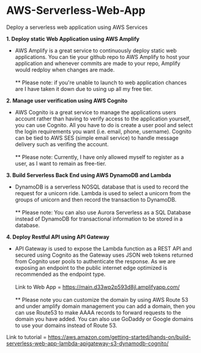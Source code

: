 # AWS-Serverless-Web-App
Deploy a serverless web application using AWS Services

<b>1. Deploy static Web Application using AWS Amplify </b>
  - AWS Amplify is a great service to continuously deploy static web applications. You can tie your github repo to AWS Amplify to host your application and whenever commits are made to your repo, Amplify would redploy when changes are made. <br> <br>
  ** Please note: if you're unable to launch to web application chances are I have taken it down due to using up all my free tier. <br>

<b>2. Manage user verification using AWS Cognito</b>
  - AWS Cognito is a great service to manage the applications users account rather than having to verify access to the application yourself, you can use Cognito. All you have to do is create a user pool and select the login requirements you want (i.e. email, phone, username). Cognito can be tied to AWS SES (simple email service) to handle message delivery such as verifing the account. <br><br> ** Please note: Currently, I have only allowed myself to register as a user, as I want to remain as free-tier. <br>

<b>3. Build Serverless Back End using AWS DynamoDB and Lambda</b>
 - DynamoDB is a serverless NOSQL database that is used to record the request for a unicorn ride. Lambda is used to select a unicorn from the groups of unicorn and then record the transaction to DynamoDB.<br><br> ** Please note: You can also use Aurora Serverless as a SQL Database instead of DynamoDB for transactional information to be stored in a database. <br>
 
<b>4. Deploy Restful API using API Gateway</b>
 - API Gateway is used to expose the Lambda function as a REST API and secured using Cognito as the Gateway uses JSON web tokens returned from Cognito user pools to authenticate the response. As we are exposing an endpoint to the public internet edge optimized is recommended as the endpoint type.<br><br>
Link to Web App = https://main.d33wp2p593d8jl.amplifyapp.com/ <br><br> ** Please note you can customize the domain by using AWS Route 53 and under amplify domain management you can add a domain, then you can use Route53 to make AAAA records to forward requests to the domain you have added. You can also use GoDaddy or Google domains to use your domains instead of Route 53.

Link to tutorial = https://aws.amazon.com/getting-started/hands-on/build-serverless-web-app-lambda-apigateway-s3-dynamodb-cognito/
